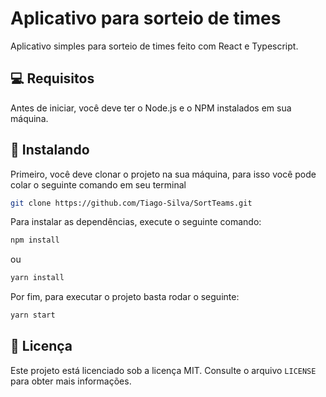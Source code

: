 # Aplicativo para sorteio de times
Aplicativo simples para sorteio de times feito com React e Typescript.



## 💻 Requisitos

Antes de iniciar, você deve ter o Node.js e o NPM instalados em sua máquina.

## 🚀 Instalando

Primeiro, você deve clonar o projeto na sua máquina, para isso você
pode colar o seguinte comando em seu terminal

```bash
git clone https://github.com/Tiago-Silva/SortTeams.git
```
Para instalar as dependências, execute o seguinte comando:

```bash
npm install
```
ou

```bash
yarn install
```

Por fim, para executar o projeto basta rodar o seguinte:

```bash
yarn start
```

## 📝 Licença

Este projeto está licenciado sob a licença MIT. Consulte o arquivo `LICENSE` para obter mais informações.
